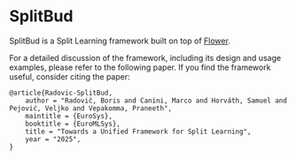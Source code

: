 # SplitBud

SplitBud is a Split Learning framework built on top of [Flower](https://flower.ai/).

For a detailed discussion of the framework, including its design and usage examples, please refer to the following paper. If you find the framework useful, consider citing the paper:

```
@article{Radovic-SplitBud,
    author = "Radovič, Boris and Canini, Marco and Horváth, Samuel and Pejović, Veljko and Vepakomma, Praneeth",
    maintitle = {EuroSys},
    booktitle = {EuroMLSys},
    title = "Towards a Unified Framework for Split Learning",
    year = "2025",
}
```
